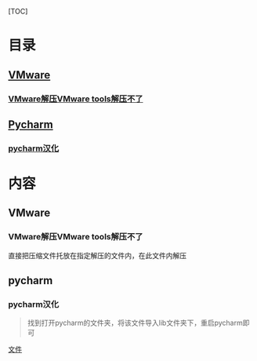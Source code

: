 [TOC]

# 目录

## [VMware](#1)

### [VMware解压VMware tools解压不了](#1.1)

## [Pycharm](#2.1)

### [pycharm汉化](#2.1)

# 内容

## <a name="1">VMware</a>

### <a name="1.1">VMware解压VMware tools解压不了</a>

直接把压缩文件托放在指定解压的文件内，在此文件内解压

## <a name="2">pycharm</a>

### <a name="2.1">pycharm汉化</a>

> 找到打开pycharm的文件夹，将该文件导入lib文件夹下，重启pycharm即可

[文件](file/pycharm_zh.jar)

